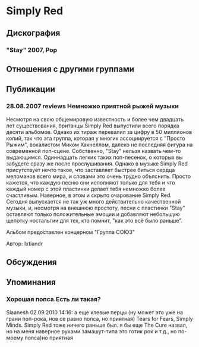 # Simply Red



## Дискография

### "Stay" 2007, Pop




## Отношения с другими группами


## Публикации

### 28.08.2007 reviews Немножко приятной рыжей музыки

<P>Несмотря на свою общемировую известность и более чем двадцать лет существования, британцы Simply Red выпустили всего порядка десяти альбомов. Однако их тираж перевалил за цифру в 50 миллионов копий, так что эта группа, которая у многих ассоциируется с "Просто Рыжим", вокалистом Миком Хакнеллом, далеко не последняя фигура на современной поп-сцене. Собственно, "Stay" нельзя назвать чем-то выдающимся. Одиннадцать легких таких поп-песенок, о которых вы забудете сразу же после прослушивания. Однако в музыке Simply Red присутствует нечто такое, что заставляет быстрее биться сердца меломанов всего мира,&nbsp;и словами это очень трудно объяснить. Просто кажется, что каждую песню они исполняют только для тебя и что каждый номер с этой пластинки делает тебя немножко более счастливым. Наверное, в этом и скрыто очарование Simply Red. Сегодня выпускается не так уж много действительно качественной музыки, и, несмотря на внешнюю простоту, песни с пластинки "Stay" оставляют только положительные эмоции и добавляют небольшую щепотку ностальгии для тех, кто помнит, "как это всё было раньше".</P>
<P>Альбом предоставлен концерном "Группа СОЮЗ"</P>
Автор: Ixtiandr


## Обсуждения


## Упоминания

### Хорошая попса.Есть ли такая?

Slaanesh 02.09.2010 14:16:
а еще клевые перцы (ну может это уже на грани поп-рока, нов се равно попса, но приятная) Tears for Fears, Simply Minds. Simply Red тоже ничего раньше был. я бы еще The Cure назвал, но на меня наверное руками замашут-типа это готик рок и т.д., но по-моему попса)но приятная

